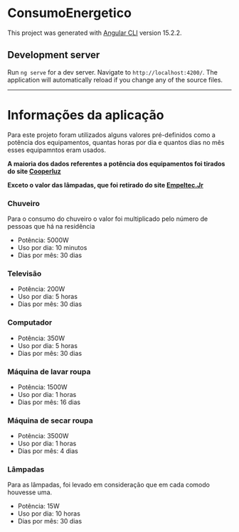 # ConsumoEnergetico

This project was generated with [Angular CLI](https://github.com/angular/angular-cli) version 15.2.2.

## Development server

Run `ng serve` for a dev server. Navigate to `http://localhost:4200/`. The application will automatically reload if you change any of the source files.

----

# Informações da aplicação

Para este projeto foram utilizados alguns valores pré-definidos como a potência dos equipamentos, quantas horas por dia e quantos dias no mês esses equipamntos eram usados. 

**A maioria dos dados referentes a potência dos equipamentos foi tirados do site [Cooperluz](https://www.cooperluz.com.br/tabela-de-consumo#:~:text=Para%20calcular%20o%20consumo%20de,kWh%20do%20equipamento%20por%20dia)**

**Exceto o valor das lâmpadas, que foi retirado do site [Empeltec.Jr](https://empeltecjr.com/como-funciona-uma-lampada-de-led/?gclid=CjwKCAjw3POhBhBQEiwAqTCuBtMYQSYq43Fr-LIyFtJZEZy2z5KBG0B3WvtMHSG2dP5_7J6neUTNqhoCB5gQAvD_BwE)**


### Chuveiro
  Para o consumo do chuveiro o valor foi multiplicado pelo número de pessoas que há na residência
  - Potência: 5000W
  - Uso por dia: 10 minutos
  - Dias por mês: 30 dias

### Televisão
  - Potência: 200W
  - Uso por dia: 5 horas
  - Dias por mês: 30 dias

### Computador 
  - Potência: 350W
  - Uso por dia: 5 horas
  - Dias por mês: 30 dias

### Máquina de lavar roupa
  - Potência: 1500W
  - Uso por dia: 1 horas
  - Dias por mês: 16 dias

### Máquina de secar roupa
  - Potência: 3500W
  - Uso por dia: 1 horas
  - Dias por mês: 4 dias

### Lâmpadas
  Para as lâmpadas, foi levado em consideração que em cada comodo houvesse uma.
  - Potência: 15W
  - Uso por dia: 10 horas
  - Dias por mês: 30 dias
